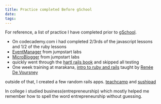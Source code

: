 ```yaml
---
title: Practice completed Before gSchool
date: 
tags:
---
```


For reference, a list of practice I have completed prior to [gSchool](http://www.gschool.it). 

- On codecademy.com i had completed 2/3rds of the javascript lessons and 1/2 of the ruby lessons
- [EventManager](http://tutorials.jumpstartlab.com/projects/eventmanager.html) from jumpstart labs
- [MicroBlogger](http://tutorials.jumpstartlab.com/projects/microblogger.html) from jumpstart labs
- quickly went through the [hartl rails book](http://ruby.railstutorial.org/ruby-on-rails-tutorial-book) and skipped all testing
- One week training at marakana, [intro to ruby and rails](http://marakana.com/training/ruby/ruby_on_rails.html) taught by [Renée De Voursney](https://github.com/reneedv)

outside of that, I created a few random rails apps. [teachcamp](http://www.teachcamp.com) and [sushipad](http://sushipad.herokuapp.com)

In college i studied business(entrepreneurship) which mostly helped me remember how to spell the word entrepreneurship without guessing. 
